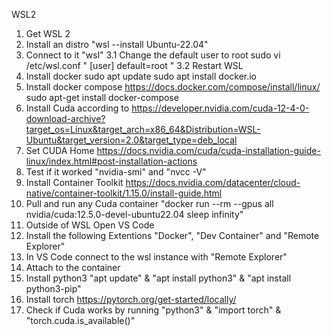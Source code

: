 WSL2
1. Get WSL 2
2. Install an distro "wsl --install Ubuntu-22.04"
3. Connect to it "wsl"
3.1 Change the default user to root
	sudo vi /etc/wsl.conf
	"
	[user]
	default=root
	"
3.2 Restart WSL
4. Install docker 
	sudo apt update
	sudo apt install docker.io
5. Install docker compose https://docs.docker.com/compose/install/linux/
	sudo apt-get install docker-compose
6. Install Cuda according to https://developer.nvidia.com/cuda-12-4-0-download-archive?target_os=Linux&target_arch=x86_64&Distribution=WSL-Ubuntu&target_version=2.0&target_type=deb_local
7. Set CUDA Home https://docs.nvidia.com/cuda/cuda-installation-guide-linux/index.html#post-installation-actions
8. Test if it worked "nvidia-smi" and "nvcc -V"
9. Install Container Toolkit https://docs.nvidia.com/datacenter/cloud-native/container-toolkit/1.15.0/install-guide.html
10. Pull and run any Cuda container "docker run --rm --gpus all nvidia/cuda:12.5.0-devel-ubuntu22.04 sleep infinity"
11. Outside of WSL Open VS Code
12. Install the following Extentions "Docker", "Dev Container" and "Remote Explorer"
13. In VS Code connect to the wsl instance with "Remote Explorer" 
14. Attach to the container
15. Install python3 "apt update" & "apt install python3" & "apt install python3-pip"
16. Install torch https://pytorch.org/get-started/locally/
17. Check if Cuda works by running "python3" & "import torch" & "torch.cuda.is_available()"
